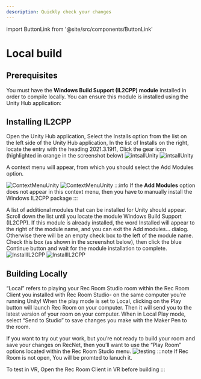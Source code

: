 ```yaml
---
description: Quickly check your changes
---
```



import ButtonLink from '@site/src/components/ButtonLink'

# Local build

## Prerequisites
You must have the **Windows Build Support (IL2CPP) module** installed in order to compile locally. You can ensure this module is installed using the Unity Hub application:
## Installing IL2CPP
Open the Unity Hub application, Select the Installs option from the list on the left side of the Unity Hub application, In the list of Installs on the right, locate the entry with the heading 2021.3.19f1, Click the gear icon (highlighted in orange in the screenshot below)
![intsallUnity](/img/LightMode/UnityHub.png#gh-light-mode-only)
![intsallUnity](/img/DarkMode/UnityHub.png#gh-dark-mode-only)

A context menu will appear, from which you should select the Add Modules option.

![ContextMenuUnity](/img/LightMode/UnityHubContext.png#gh-light-mode-only)
![ContextMenuUnity](/img/DarkMode/UnityHubContext.png#gh-dark-mode-only)
:::info
If the **Add Modules** option does not appear in this context menu, then you have to manually install the Windows IL2CPP package
<ButtonLink title="Download IL2CPP Installer" link="https://download.unity3d.com/download_unity/915a7af8b0d5/TargetSupportInstaller/UnitySetup-Windows-IL2CPP-Support-for-Editor-2020.3.33f1.exe"/>
:::

A list of additional modules that can be installed for Unity should appear.  Scroll down the list until you locate the module Windows Build Support (IL2CPP).  If this module is already installed, the word Installed will appear to the right of the module name, and you can exit the Add modules… dialog.  Otherwise there will be an empty check box to the left of the module name.  Check this box (as shown in the screenshot below), then click the blue Continue button and wait for the module installation to complete.
![InstallIL2CPP](/img/LightMode/DownloadIL2CPP.png#gh-light-mode-only)
![InstallIL2CPP](/img/DarkMode/DownloadIL2CPP.png#gh-dark-mode-only)

## Building Locally
“Local” refers to playing your Rec Room Studio room within the Rec Room Client you installed with Rec Room Studio- on the same computer you’re running Unity! When the play mode is set to Local, clicking on the Play button will launch Rec Room on your computer. Then it will send you to the latest version of your room on your computer. When in Local Play mode, select “Send to Studio” to save changes you make with the Maker Pen to the room.

If you want to try out your work, but you’re not ready to build your room and save your changes on RecNet, then you’ll want to use the “Play Room” options located within the Rec Room Studio menu.
![testing](/img/testing.png)
:::note
If Rec Room is not open, You will be promted to lanuch it.

To test in VR, Open the Rec Room Client in VR before building
:::



